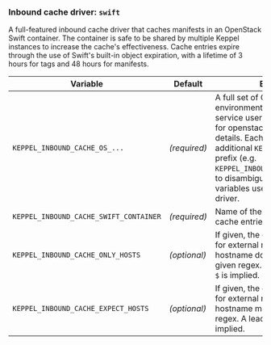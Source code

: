 ### Inbound cache driver: `swift`

A full-featured inbound cache driver that caches manifests in an OpenStack Swift container. The container is safe to be
shared by multiple Keppel instances to increase the cache's effectiveness. Cache entries expire through the use of
Swift's built-in object expiration, with a lifetime of 3 hours for tags and 48 hours for manifests.

| Variable | Default | Explanation |
| -------- | ------- | ----------- |
| `KEPPEL_INBOUND_CACHE_OS_...` | *(required)* | A full set of OpenStack auth environment variables for Keppel's service user. See [documentation for openstackclient][os-env] for details. Each variable name gets an additional `KEPPEL_INBOUND_CACHE_` prefix (e.g. `KEPPEL_INBOUND_CACHE_OS_AUTH_URL`) to disambiguate from the `OS_...` variables used by the `keystone` auth driver. |
| `KEPPEL_INBOUND_CACHE_SWIFT_CONTAINER` | *(required)* | Name of the Swift container where cache entries are stored. |
| `KEPPEL_INBOUND_CACHE_ONLY_HOSTS` | *(optional)* | If given, the cache will be skipped for external registries whose hostname does not match the given regex. A leading `^` and trailing `$` is implied. |
| `KEPPEL_INBOUND_CACHE_EXPECT_HOSTS` | *(optional)* | If given, the cache will be skipped for external registries whose hostname matches the given regex. A leading `^` and trailing `$` is implied. |

